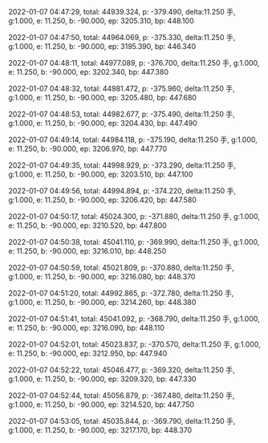 2022-01-07 04:47:29, total: 44939.324, p: -379.490, delta:11.250 手, g:1.000, e: 11.250, b: -90.000, ep: 3205.310, bp: 448.100

2022-01-07 04:47:50, total: 44964.069, p: -375.330, delta:11.250 手, g:1.000, e: 11.250, b: -90.000, ep: 3195.390, bp: 446.340

2022-01-07 04:48:11, total: 44977.089, p: -376.700, delta:11.250 手, g:1.000, e: 11.250, b: -90.000, ep: 3202.340, bp: 447.380

2022-01-07 04:48:32, total: 44981.472, p: -375.960, delta:11.250 手, g:1.000, e: 11.250, b: -90.000, ep: 3205.480, bp: 447.680

2022-01-07 04:48:53, total: 44982.677, p: -375.490, delta:11.250 手, g:1.000, e: 11.250, b: -90.000, ep: 3204.430, bp: 447.490

2022-01-07 04:49:14, total: 44984.118, p: -375.190, delta:11.250 手, g:1.000, e: 11.250, b: -90.000, ep: 3206.970, bp: 447.770

2022-01-07 04:49:35, total: 44998.929, p: -373.290, delta:11.250 手, g:1.000, e: 11.250, b: -90.000, ep: 3203.510, bp: 447.100

2022-01-07 04:49:56, total: 44994.894, p: -374.220, delta:11.250 手, g:1.000, e: 11.250, b: -90.000, ep: 3206.420, bp: 447.580

2022-01-07 04:50:17, total: 45024.300, p: -371.880, delta:11.250 手, g:1.000, e: 11.250, b: -90.000, ep: 3210.520, bp: 447.800

2022-01-07 04:50:38, total: 45041.110, p: -369.990, delta:11.250 手, g:1.000, e: 11.250, b: -90.000, ep: 3216.010, bp: 448.250

2022-01-07 04:50:59, total: 45021.809, p: -370.880, delta:11.250 手, g:1.000, e: 11.250, b: -90.000, ep: 3216.080, bp: 448.370

2022-01-07 04:51:20, total: 44992.865, p: -372.780, delta:11.250 手, g:1.000, e: 11.250, b: -90.000, ep: 3214.260, bp: 448.380

2022-01-07 04:51:41, total: 45041.092, p: -368.790, delta:11.250 手, g:1.000, e: 11.250, b: -90.000, ep: 3216.090, bp: 448.110

2022-01-07 04:52:01, total: 45023.837, p: -370.570, delta:11.250 手, g:1.000, e: 11.250, b: -90.000, ep: 3212.950, bp: 447.940

2022-01-07 04:52:22, total: 45046.477, p: -369.320, delta:11.250 手, g:1.000, e: 11.250, b: -90.000, ep: 3209.320, bp: 447.330

2022-01-07 04:52:44, total: 45056.879, p: -367.480, delta:11.250 手, g:1.000, e: 11.250, b: -90.000, ep: 3214.520, bp: 447.750

2022-01-07 04:53:05, total: 45035.844, p: -369.790, delta:11.250 手, g:1.000, e: 11.250, b: -90.000, ep: 3217.170, bp: 448.370